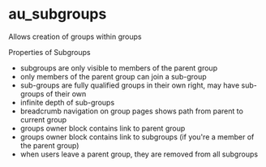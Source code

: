 au_subgroups
============

Allows creation of groups within groups

Properties of Subgroups
- subgroups are only visible to members of the parent group
- only members of the parent group can join a sub-group
- sub-groups are fully qualified groups in their own right, may have sub-groups of their own
- infinite depth of sub-groups
- breadcrumb navigation on group pages shows path from parent to current group
- groups owner block contains link to parent group
- groups owner block contains link to subgroups (if you're a member of the parent group)
- when users leave a parent group, they are removed from all subgroups